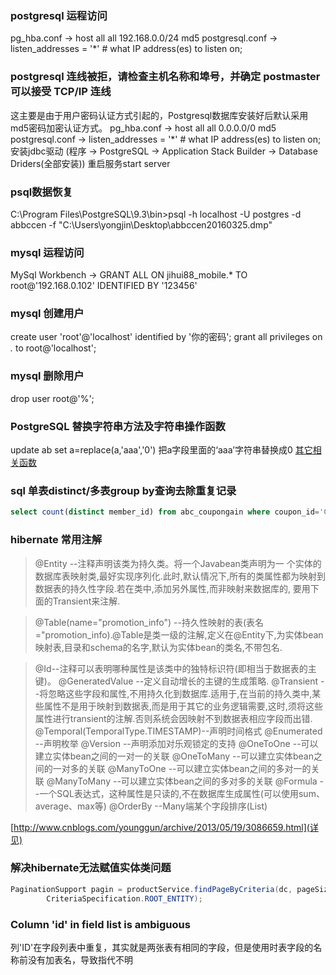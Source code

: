 ### postgresql 运程访问
pg_hba.conf -> host  all    all    192.168.0.0/24    md5
postgresql.conf -> listen_addresses = '*' # what IP address(es) to listen on;

### postgresql 连线被拒，请检查主机名称和埠号，并确定 postmaster 可以接受 TCP/IP 连线
这主要是由于用户密码认证方式引起的，Postgresql数据库安装好后默认采用md5密码加密认证方式。
pg_hba.conf -> host all all    0.0.0.0/0    md5
postgresql.conf -> listen_addresses = '*' # what IP address(es) to listen on;
安装jdbc驱动 (程序 -> PostgreSQL -> Application Stack Builder -> Database Driders(全部安装))
重启服务start server

### psql数据恢复
C:\Program Files\PostgreSQL\9.3\bin>psql -h localhost -U postgres -d abbccen -f "C:\Users\yongjin\Desktop\abbccen20160325.dmp"

### mysql 运程访问
MySql Workbench -> GRANT ALL ON jihui88_mobile.* TO root@'192.168.0.102' IDENTIFIED BY '123456'

### mysql 创建用户
create user 'root'@'localhost' identified by '你的密码';
grant all privileges on *.* to root@'localhost';

### mysql 删除用户
drop user root@'%';

### PostgreSQL 替换字符串方法及字符串操作函数
update ab set a=replace(a,'aaa','0') 把a字段里面的‘aaa’字符串替换成0
[其它相关函数](http://www.jsjtt.com/shujuku/postgresql/29.html)

### sql 单表distinct/多表group by查询去除重复记录
```sql
select count(distinct member_id) from abc_coupongain where coupon_id='Coupon_0000000000000000000000542' group by member_id
```

### hibernate 常用注解
>@Entity              --注释声明该类为持久类。将一个Javabean类声明为一 个实体的数据库表映射类,最好实现序列化.此时,默认情况下,所有的类属性都为映射到数据表的持久性字段.若在类中,添加另外属性,而非映射来数据库的, 要用下面的Transient来注解.

>@Table(name="promotion_info")      --持久性映射的表(表名="promotion_info).@Table是类一级的注解,定义在@Entity下,为实体bean映射表,目录和schema的名字,默认为实体bean的类名,不带包名.

>@Id--注释可以表明哪种属性是该类中的独特标识符(即相当于数据表的主键)。
@GeneratedValue   --定义自动增长的主键的生成策略.
@Transient             --将忽略这些字段和属性,不用持久化到数据库.适用于,在当前的持久类中,某些属性不是用于映射到数据表,而是用于其它的业务逻辑需要,这时,须将这些属性进行transient的注解.否则系统会因映射不到数据表相应字段而出错.
@Temporal(TemporalType.TIMESTAMP)--声明时间格式
@Enumerated         --声明枚举
@Version                --声明添加对乐观锁定的支持
@OneToOne            --可以建立实体bean之间的一对一的关联
@OneToMany          --可以建立实体bean之间的一对多的关联
@ManyToOne          --可以建立实体bean之间的多对一的关联
@ManyToMany        --可以建立实体bean之间的多对多的关联
@Formula               --一个SQL表达式，这种属性是只读的,不在数据库生成属性(可以使用sum、average、max等)
@OrderBy               --Many端某个字段排序(List)

[http://www.cnblogs.com/younggun/archive/2013/05/19/3086659.html](详见)


### 解决hibernate无法赋值实体类问题
```java
PaginationSupport pagin = productService.findPageByCriteria(dc, pageSize, startIndex,
        CriteriaSpecification.ROOT_ENTITY);
```
### Column 'id' in field list is ambiguous
列'ID'在字段列表中重复，其实就是两张表有相同的字段，但是使用时表字段的名称前没有加表名，导致指代不明